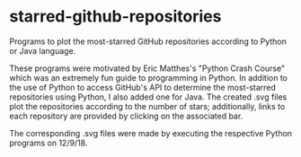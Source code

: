 # starred-github-repositories
Programs to plot the most-starred GitHub repositories according to Python or Java language.

These programs were motivated by Eric Matthes's "Python Crash Course" which was an extremely fun guide to programming in Python. In addition to the use of Python to access GitHub's API to determine the most-starred repositories using Python, I also added one for Java. The created .svg files plot the repositories according to the number of stars; additionally, links to each repository are provided by clicking on the associated bar.

The corresponding .svg files were made by executing the respective Python programs on 12/9/18.
